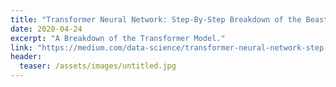 ```yaml
---
title: "Transformer Neural Network: Step-By-Step Breakdown of the Beast"
date: 2020-04-24
excerpt: "A Breakdown of the Transformer Model."
link: "https://medium.com/data-science/transformer-neural-network-step-by-step-breakdown-of-the-beast-b3e096dc857f"
header:
  teaser: /assets/images/untitled.jpg
---
```

